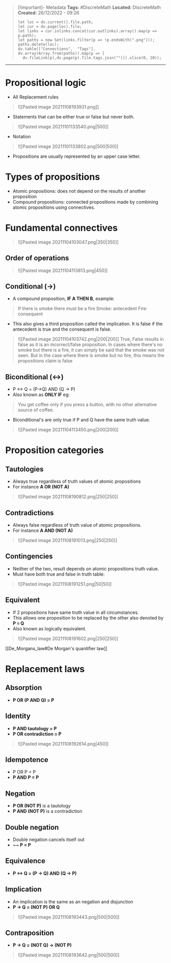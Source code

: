 > [!important]- Metadata
> **Tags:** #DiscreteMath 
> **Located:** DiscreteMath
> **Created:** 26/12/2022 - 09:26
> ```dataviewjs
>let loc = dv.current().file.path;
>let cur = dv.page(loc).file;
>let links = cur.inlinks.concat(cur.outlinks).array().map(p => p.path);
>let paths = new Set(links.filter(p => !p.endsWith(".png")));
>paths.delete(loc);
>dv.table(["Connections",  "Tags"], dv.array(Array.from(paths)).map(p => [
>   dv.fileLink(p),dv.page(p).file.tags.join("")]).slice(0, 20));
> ```

___
# Propositional logic


- All Replacement rules

> ![[Pasted image 20211108193931.png]]
-   Statements that can be either true or false but never both.

> ![[Pasted image 20211101133540.png|500]]

-   Notation

> ![[Pasted image 20211101133802.png|500|500]]

-   Propositions are usually represented by an upper case letter.

# Types of propositions

-  Atomic propositions: does not depend on the results of another proposition
-  Compound propositions: connected propositions made by combining atomic propositions using connectives.

# Fundamental connectives

> ![[Pasted image 20211104103047.png|350|350]]

## Order of operations

> ![[Pasted image 20211104113813.png|450]]
## Conditional (->)

-   A compound proposition, **IF A THEN B**, example:

> If there is smoke there must be a fire Smoke: antecedent Fire: consequent

-   This also gives a third proposition called the implication. It is false if the antecedent is true and the consequent is false.

> ![[Pasted image 20211104103742.png|200|200]] True, False results in false as it is an incorrect/false proposition. In cases where there's no smoke but there is a fire, it can simply be said that the smoke was not seen. But in the case where there is smoke but no fire, this means the propositions claim is false

## Biconditional (<->)

-   P <-> Q = (P->Q) AND (Q → P)
-   Also known as **ONLY IF** eg:

> You get coffee only if you press a button, with no other alternative source of coffee.

-   Biconditional's are only true if P and Q have the same truth value.

> ![[Pasted image 20211104113450.png|200|200]]

# Proposition categories
## Tautologies
- Always true regardless of truth values of atomic propositions
- For instance **A OR (NOT A)**
>![[Pasted image 20211108190812.png|250|250]]

## Contradictions
- Always false regardless of truth value of atomic propositions.
- For instance **A AND (NOT A)**
>![[Pasted image 20211108191013.png|250|250]]

## Contingencies
- Neither of the two, result depends on atomic propositions truth value.
- Must have both true and false in truth table:
>![[Pasted image 20211108191251.png|50|50]]

## Equivalent
- If 2 propositions have same truth value in all circumstances.
- This allows one proposition to be replaced by the other also denoted by **P ≡ Q**
- Also known as logically equivalent. 
> ![[Pasted image 20211108191602.png|250|250]] 

[[De_Morgans_law#De Morgan's quantifier law]]

# Replacement laws
## Absorption
- **P OR (P AND Q) = P**
## Identity
- **P AND tautology = P**
- **P OR contradiction = P**

>![[Pasted image 20211108192614.png|450]] 
## Idempotence
- P OR P = P
- **P AND P = P**
## Negation 
- **P OR (NOT P)**  is a tautology
- **P AND (NOT P)** is a contradiction

## Double negation
- Double negation cancels itself out
- **~~ P = P**

## Equivalence 
- **P <-> Q = (P -> Q) AND (Q -> P)**

## Implication
- An implication is the same as an negation and disjunction
- **P -> Q = (NOT P) OR Q**
> ![[Pasted image 20211108193443.png|500|500]]

## Contraposition
- **P -> Q = (NOT Q) -> (NOT P)**
> ![[Pasted image 20211108193642.png|500|500]]

